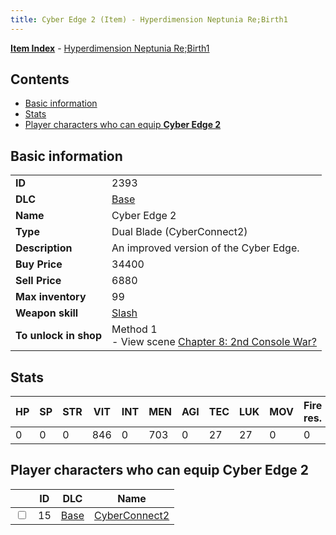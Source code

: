 ```yaml
---
title: Cyber Edge 2 (Item) - Hyperdimension Neptunia Re;Birth1
---
```


[**Item Index**](/neptunia/rb1/item/index.html) - [Hyperdimension Neptunia Re;Birth1](/neptunia/rb1)

## Contents

- [Basic information](#basic-information)
- [Stats](#stats)
- [Player characters who can equip **Cyber Edge 2**](#player-characters-who-can-equip-cyber-edge-2)
## Basic information

|   |   |
| -- | -- |
| **ID** | 2393 |
| **DLC** | [Base](/neptunia/rb1/dlc/1-base.html) |
| **Name** | Cyber Edge 2 |
| **Type** | Dual Blade (CyberConnect2) |
| **Description** | An improved version of the Cyber Edge. |
| **Buy Price** | 34400 |
| **Sell Price** | 6880 |
| **Max inventory** | 99 |
| **Weapon skill** | [Slash](/neptunia/rb1/skill/1-2702-slash.html) |
| **To unlock in shop** | Method 1<br />- View scene [Chapter 8: 2nd Console War?](/neptunia/rb1/scene/1-802-chapter-8-2nd-console-war.html) |


## Stats

| HP | SP | STR | VIT | INT | MEN | AGI | TEC | LUK | MOV | Fire res. | Ice res. | Wind res. | Lightning res. |
| -- | -- | --- | --- | --- | --- | --- | --- | --- | --- | --------- | -------- | --------- | -------------- |
| 0 | 0 | 0 | 846 | 0 | 703 | 0 | 27 | 27 | 0 | 0 | 0 | 0 | 0 |


## Player characters who can equip **Cyber Edge 2**

|    | ID | DLC | Name |
| -- | -- | --- | ---- |
| <input type="checkbox" id="rb1-player-1-15" class="trackbox" /> | 15 | [Base](/neptunia/rb1/dlc/1-base.html) | [CyberConnect2](/neptunia/rb1/player/1-15-cyberconnect2.html) |
